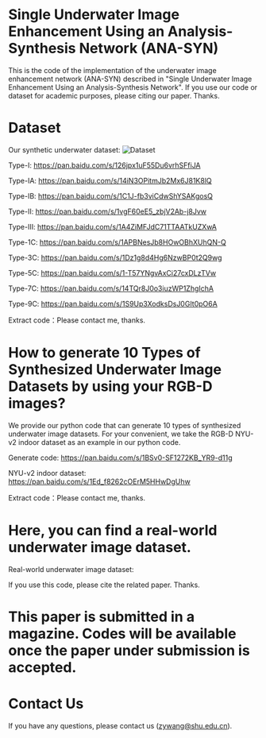 # Single Underwater Image Enhancement Using an Analysis-Synthesis Network (ANA-SYN)
This is the code of the implementation of the underwater image enhancement network (ANA-SYN) described in "Single Underwater Image Enhancement Using an Analysis-Synthesis Network". If you use our code or dataset for academic purposes, please citing our paper. Thanks.
##
# Dataset
Our synthetic underwater dataset:
![Dataset](https://github.com/zyWang-Power/ANA-SYN/blob/master/Image/Dataset.png)

Type-I: https://pan.baidu.com/s/126jpx1uF55Du6vrhSFfiJA

Type-IA: https://pan.baidu.com/s/14iN3OPitmJb2Mx6J81K8lQ

Type-IB: https://pan.baidu.com/s/1C1J-fb3viCdwShYSAKgosQ

Type-II: https://pan.baidu.com/s/1vgF60eE5_zbjV2Ab-j8Jvw

Type-III: https://pan.baidu.com/s/1A4ZiMFJdC71TTAATkUZXwA

Type-1C: https://pan.baidu.com/s/1APBNesJb8HOwOBhXUhQN-Q

Type-3C: https://pan.baidu.com/s/1Dz1g8d4Hg6NzwBP0t2Q9wg

Type-5C: https://pan.baidu.com/s/1-T57YNgvAxCi27cxDLzTVw

Type-7C: https://pan.baidu.com/s/14TQr8J0o3iuzWP1ZhgIchA

Type-9C: https://pan.baidu.com/s/1S9Up3XodksDsJ0GIt0pO6A

Extract code：Please contact me, thanks.

# How to generate 10 Types of Synthesized Underwater Image Datasets by using your RGB-D images?
We provide our python code that can generate 10 types of synthesized underwater image datasets. For your convenient, we take the RGB-D NYU-v2 indoor dataset as an example in our python code.

Generate code: https://pan.baidu.com/s/1BSv0-SF1272KB_YR9-d11g 

NYU-v2 indoor dataset: https://pan.baidu.com/s/1Ed_f8262cOErM5HHwDgUhw 

Extract code：Please contact me, thanks.

# Here, you can find a real-world underwater image dataset.

Real-world underwater image dataset: 

If you use this code, please cite the related paper. Thanks.

# This paper is submitted in a magazine. Codes will be available once the paper under submission is accepted.

# Contact Us
If you have any questions, please contact us (zywang@shu.edu.cn).
